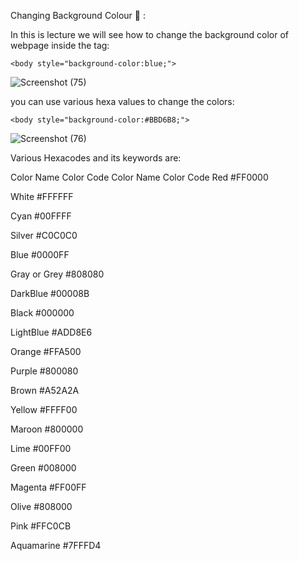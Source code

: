 Changing Background Colour 🌈 :

In this is lecture we will see how to change the background color of webpage inside the <body> tag:

    <body style="background-color:blue;">
  
![Screenshot (75)](https://user-images.githubusercontent.com/111358462/229170928-0d1594bf-a6be-4a5d-a4c1-fa7987d691d6.png)
  
you can use various hexa values to change the colors:

    <body style="background-color:#BBD6B8;">

 ![Screenshot (76)](https://user-images.githubusercontent.com/111358462/229170963-6e234111-20db-48bf-b1c4-2d5821cdd438.png)

Various Hexacodes and its keywords are:

Color Name	Color Code	Color Name	Color Code
Red	#FF0000
      
White	#FFFFFF

Cyan	#00FFFF
      
Silver	#C0C0C0

Blue	#0000FF
      
Gray or Grey	#808080

DarkBlue	#00008B
      
Black	#000000

LightBlue	#ADD8E6
      
Orange	#FFA500

Purple	#800080
      
Brown	#A52A2A

Yellow	#FFFF00
      
Maroon	#800000

Lime	#00FF00
      
Green	#008000

Magenta	#FF00FF
      
Olive	#808000

Pink	#FFC0CB
      
Aquamarine	#7FFFD4


